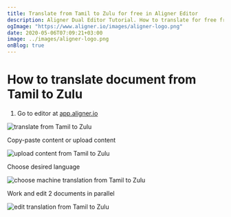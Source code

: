 ```yaml
---
title: Translate from Tamil to Zulu for free in Aligner Editor
description: Aligner Dual Editor Tutorial. How to translate for free from Tamil to Zulu. Aligner is multilingual document management platform. 
ogImage: "https://www.aligner.io/images/aligner-logo.png"
date: 2020-05-06T07:09:21+03:00
image: ../images/aligner-logo.png
onBlog: true
---
```


# How to translate document from Tamil to Zulu

1. Go to editor at [app.aligner.io](https://app.aligner.io "Aligner App web page")

![translate from Tamil to Zulu](../aligner-blank-editor.png "translate from Tamil to Zulu")

Copy-paste content or upload content

![upload content from Tamil to Zulu](../aligner-uploaded-document.png "upload content from Tamil to Zulu")

Choose desired language

![choose machine translation from Tamil to Zulu](../aligner-language-dropdown.png "choose machine translation from Tamil to Zulu")

Work and edit 2 documents in parallel

![edit translation from Tamil to Zulu](../aligner-double-sitded-editor.png "edit translation from Tamil to Zulu")

